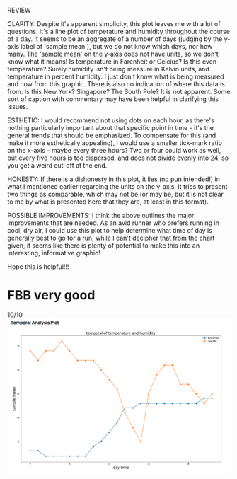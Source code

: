 REVIEW

CLARITY:
Despite it's apparent simplicity, this plot leaves me with a lot of questions. It's a line plot of temperature and humidity throughout the course of a day. It seems to be an aggregate of a number of days (judging by the y-axis label of 'sample mean'), but we do not know which days, nor how many. The 'sample mean' on the y-axis does not have units, so we don't know what it means! Is temperature in Farenheit or Celcius? Is this even temperature? Surely humidity isn't being measure in Kelvin units, and temperature in percent humidity. I just don't know what is being measured and how from this graphic. There is also no indication of where this data is from. Is this New York? Singapore? The South Pole? It is not apparent. Some sort of caption with commentary may have been helpful in clarifying this issues.

ESTHETIC:
I would recommend not using dots on each hour, as there's nothing particularly important about that specific point in time - it's the general trends that should be emphasized. To compensate for this (and make it more esthetically appealing), I would use a smaller tick-mark ratio on the x-axis - maybe every three hours? Two or four could work as well, but every five hours is too dispersed, and does not divide evenly into 24, so you get a weird cut-off at the end. 

HONESTY: 
If there is a dishonesty in this plot, it lies (no pun intended!) in what I mentioned earlier regarding the units on the y-axis. It tries to present two things as comparable, which may not be (or may be, but it is not clear to me by what is presented here that they are, at least in this format). 

POSSIBLE IMPROVEMENTS:
I think the above outlines the major improvements that are needed. As an avid runner who prefers running in cool, dry air, I could use this plot to help determine what time of day is generally best to go for a run; while I can't decipher that from the chart given, it seems like there is plenty of potential to make this into an interesting, informative graphic!

Hope this is helpful!!!

# FBB very good
10/10
![Alt text](https://github.com/clapham13/PUI2017_acs882/blob/master/HW9_acs882/temporal_plot.png "Chun-Chieh's Graph")
